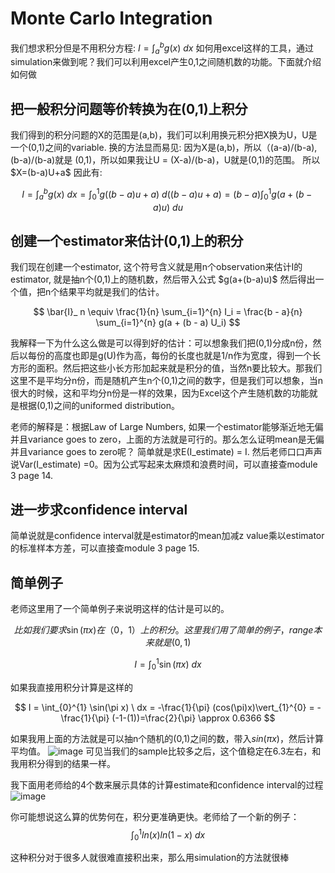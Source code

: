 <h1>Monte Carlo Integration</h1>

我们想求积分但是不用积分方程: $I = \int_{a}^{b} g(x) \ dx$
如何用excel这样的工具，通过simulation来做到呢？我们可以利用excel产生0,1之间随机数的功能。下面就介绍如何做

<h2>把一般积分问题等价转换为在(0,1)上积分</h2>
我们得到的积分问题的X的范围是(a,b)，我们可以利用换元积分把X换为U，U是一个(0,1)之间的variable.
换的方法显而易见: 因为X是(a,b)，所以（(a-a)/(b-a), (b-a)/(b-a)就是 (0,1)，所以如果我让U = (X-a)/(b-a)，U就是(0,1)的范围。
所以 $X=(b-a)U+a$ 
因此有: 

$$
I = \int_{a}^{b} g(x) \ dx = \int_{0}^{1} g((b-a)u+a) \ d((b-a)u+a) = (b-a) \int_{0}^{1} g\left(a + (b-a)u\right) \ du
$$

<h2>创建一个estimator来估计(0,1)上的积分</h2>
我们现在创建一个estimator, 这个符号含义就是用n个observation来估计I的estimator, 就是抽n个(0,1)上的随机数，然后带入公式 $g(a+(b-a)u)$ 然后得出一个值，把n个结果平均就是我们的估计。

$$
\bar{I}_ n \equiv \frac{1}{n} \sum_{i=1}^{n} I_i = \frac{b - a}{n} \sum_{i=1}^{n} g(a + (b - a) U_i)
$$

我解释一下为什么这么做是可以得到好的估计：可以想象我们把(0,1)分成n份，然后以每份的高度也即是g(U)作为高，每份的长度也就是1/n作为宽度，得到一个长方形的面积。然后把这些小长方形加起来就是积分的值，当然n要比较大。那我们这里不是平均分n份，而是随机产生n个(0,1)之间的数字，但是我们可以想象，当n很大的时候，这和平均分n份是一样的效果，因为Excel这个产生随机数的功能就是根据(0,1)之间的uniformed distribution。

老师的解释是：根据Law of Large Numbers, 如果一个estimator能够渐近地无偏并且variance goes to zero，上面的方法就是可行的。那么怎么证明mean是无偏并且variance goes to zero呢？
简单就是求E(I_estimate) = I. 然后老师口口声声说Var(I_estimate) =0。因为公式写起来太麻烦和浪费时间，可以直接查module 3 page 14. 

<h2>进一步求confidence interval</h2>
简单说就是confidence interval就是estimator的mean加减z value乘以estimator的标准样本方差，可以直接查module 3 page 15. 

<h2>简单例子</h2>
老师这里用了一个简单例子来说明这样的估计是可以的。

$$
比如我们要求 \sin(\pi x)在（0，1）上的积分。这里我们用了简单的例子，range本来就是(0,1)
$$ 

$$
I = \int_{0}^{1} \sin(\pi x) \ dx
$$ 

如果我直接用积分计算是这样的

$$
I = \int_{0}^{1} \sin(\pi x) \ dx = -\frac{1}{\pi} (cos(\pi)x)\vert_{1}^{0} = -\frac{1}{\pi} (-1-(1))=\frac{2}{\pi} \approx 0.6366
$$ 

如果我用上面的方法就是可以抽n个随机的(0,1)之间的数，带入$sin(\pi x)$，然后计算平均值。
![image](https://github.com/benqingwang/simulation/assets/158376214/b9f89b85-2076-40ef-bf04-212542ef905e)
可见当我们的sample比较多之后，这个值稳定在6.3左右，和我用积分得到的结果一样。

我下面用老师给的4个数来展示具体的计算estimate和confidence interval的过程
![image](https://github.com/benqingwang/simulation/assets/158376214/70de848e-0455-4ffb-a647-821550414801)

你可能想说这么算的优势何在，积分更准确更快。老师给了一个新的例子：
$$
\int_{0}^{1} ln(x)ln(1-x) \ dx
$$

这种积分对于很多人就很难直接积出来，那么用simulation的方法就很棒







